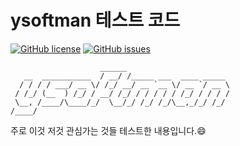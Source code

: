 # ysoftman 테스트 코드


[![GitHub license](https://img.shields.io/github/license/ysoftman/test_code.svg?style=for-the-badge)](https://github.com/ysoftman/test_code/blob/develop/LICENSE)
[![GitHub issues](https://img.shields.io/github/issues/ysoftman/test_code.svg?style=for-the-badge)](https://github.com/ysoftman/test_code/issues)


```text
                    ______
   __  ___________  / __/ /_____ ___  ____ _____
  / / / / ___/ __ \/ /_/ __/ __ `__ \/ __ `/ __ \
 / /_/ (__  ) /_/ / __/ /_/ / / / / / /_/ / / / /
 \__, /____/\____/_/  \__/_/ /_/ /_/\__,_/_/ /_/
/____/
```

주로 이것 저것 관심가는 것들 테스트한 내용입니다.:smile:

